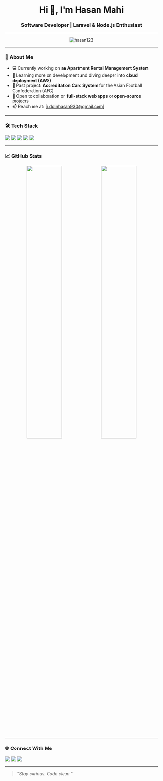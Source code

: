 <h1 align="center">Hi 👋, I'm Hasan Mahi</h1>
<h3 align="center">Software Developer | Laravel & Node.js Enthusiast</h3>

---

<p align="center">
  <img src="https://komarev.com/ghpvc/?username=hasan123&label=Profile%20views&color=0e75b6&style=flat" alt="hasan123" />
</p>

---

### 🚀 About Me

- 💻 Currently working on **an Apartment Rental Management System**  
- 🧠 Learning more on development and diving deeper into **cloud deployment (AWS)**  
- 🔭 Past project: **Accreditation Card System** for the Asian Football Confederation (AFC)  
- 🤝 Open to collaboration on **full-stack web apps** or **open-source** projects  
- 📫 Reach me at: [uddinhasan930@gmail.com]  

---

### 🛠️ Tech Stack

<p align="left">
  <img src="https://img.shields.io/badge/Backend-Laravel-red?style=flat-square&logo=laravel" />
  <img src="https://img.shields.io/badge/Backend-Node.js-green?style=flat-square&logo=node.js" />
  <img src="https://img.shields.io/badge/Database-MySQL-yellow?style=flat-square&logo=mysql" />
  <img src="https://img.shields.io/badge/Tools-Git-informational?style=flat-square&logo=git" />
  <img src="https://img.shields.io/badge/Tools-Postman-orange?style=flat-square&logo=postman" />
</p>

---

### 📈 GitHub Stats

<p align="center">
  <img src="https://github-readme-stats.vercel.app/api?username=hasanmahi&show_icons=true&theme=default" width="48%" />
  <img src="https://github-readme-stats.vercel.app/api/top-langs/?username=hasanmahi&layout=compact&theme=default" width="48%" />
</p>

---

### 🌐 Connect With Me

<p align="left">
  <a href="https://www.linkedin.com/in/mh-uddin/" target="_blank"><img src="https://img.shields.io/badge/-LinkedIn-blue?style=flat-square&logo=Linkedin" /></a>
  <a href="mailto:uddinhasan930@gmail.com"><img src="https://img.shields.io/badge/-Email-c14438?style=flat-square&logo=Gmail&logoColor=white" /></a>
  <a href="https://your-portfolio.com" target="_blank"><img src="https://img.shields.io/badge/-Portfolio-black?style=flat-square&logo=web&logoColor=white" /></a>
</p>

---

> _“Stay curious. Code clean.”_
